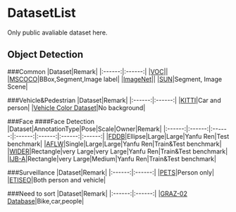 # DatasetList
Only public avaliable dataset here.

## Object Detection
###Common
|Dataset|Remark|
|:------:|:------:|
|[VOC](http://host.robots.ox.ac.uk/pascal/VOC/)||
|[MSCOCO](http://mscoco.org/)|BBox,Segment,Image label|
|[ImageNet](http://www.image-net.org/)||
|[SUN](http://groups.csail.mit.edu/vision/SUN/)|Segment, Image Scene|

###Vehicle&Pedestrian
|Dataset|Remark|
|:------:|:------:|
|[KITTI](http://www.cvlibs.net/datasets/kitti/)|Car and person|
|[Vehicle Color Dataset](http://mc.eistar.net/~pchen/project.html)|No background|

###Face
####Face Detection
|Dataset|AnnotationType|Pose|Scale|Owner|Remark|
|:------:|:------:|:------:|:------:|:------:|:------:|:------:|
|[FDDB](http://vis-www.cs.umass.edu/fddb/index.html)|Ellipse|Large|Large|Yanfu Ren|Test benchmark|
|[AFLW](http://lrs.icg.tugraz.at/research/aflw/)|Single|Large|Large|Yanfu Ren|Train&Test benchmark|
|[WIDER](http://mmlab.ie.cuhk.edu.hk/projects/WIDERFace/)|Rectangle|very Large|very Large|Yanfu Ren|Train&Test benchmark|
|[IJB-A](http://www.nist.gov/itl/iad/ig/facechallenges.cfm)|Rectangle|very Large|Medium|Yanfu Ren|Train&Test benchmark|

###Surveillance
|Dataset|Remark|
|:------:|:------:|
|[PETS](http://www.cvg.reading.ac.uk/PETS2016/)|Person only|
|[ETISEO](http://www-sop.inria.fr/members/Francois.Bremond/topicsText/etiseoProject.html)|Both person and vehicle|

###Need to sort
|Dataset|Remark|
|:------:|:------:|
|[GRAZ-02 Database](http://www.emt.tugraz.at/~pinz/data/GRAZ_02/)|Bike,car,people|
